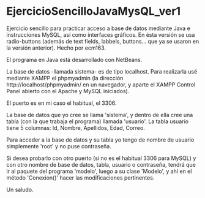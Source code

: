 # EjercicioSencilloJavaMysQL_ver1

Ejercicio sencillo para practicar acceso a base de datos mediante Java e instrucciones MySQL, así como interfaces gráficos. 
En ésta versión se usa radio-buttons (además de text fields, labbels, buttons... que ya se usaron en la versión anterior). 
Hecho por ecm163.

El programa en Java está desarrollado con NetBeans.

La base de datos -llamada sistema- es de tipo localhost.
Para realizarla usé mediante XAMPP el phpmyadmin (la dirección http://localhost/phpmyadmin/ en un navegador, y aparte el 
XAMPP Control Panel abierto con el Apache y MySQL iniciados).

El puerto es en mi caso el habitual, el 3306.

La base de datos que yo cree se llama 'sistema', y dentro de ella cree una tabla (con la que trabaja el programa) llamada 'usuario'.
La tabla usuario tiene 5 columnas: Id, Nombre, Apellidos, Edad, Correo.

Para acceder a la base de datos y su tabla yo tengo de nombre de usuario simplemente 'root' y no puse contraseña.

Si desea probarlo con otro puerto (si no es el habitual 3306 para MySQL) y con otro nombre de base de datos, tabla, usuario o contraseña,
tendrá que ir al paquete del programa 'modelo', luego a su clase 'Modelo', y ahí en el método 'Conexion()' hacer las modificaciones 
pertinentes.

Un saludo.
